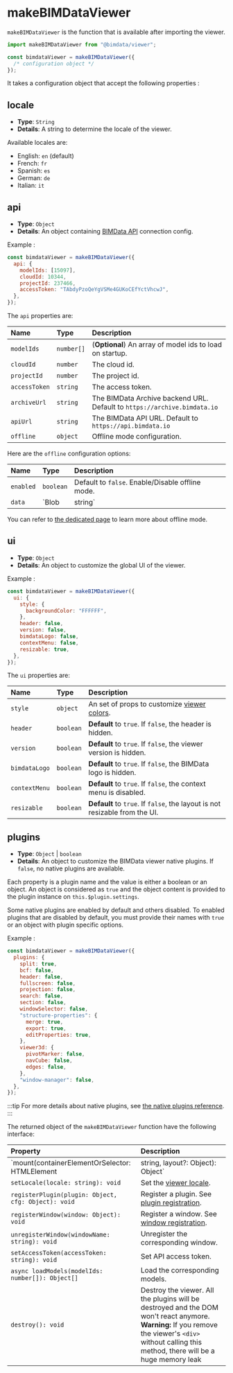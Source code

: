 # makeBIMDataViewer

`makeBIMDataViewer` is the function that is available after importing the viewer.

```javascript
import makeBIMDataViewer from "@bimdata/viewer";

const bimdataViewer = makeBIMDataViewer({
  /* configuration object */
});
```

It takes a configuration object that accept the following properties :

## locale

- **Type**: `String`
- **Details**: A string to determine the locale of the viewer.

Available locales are:
 - English: `en` (default)
 - French: `fr` 
 - Spanish: `es`
 - German: `de`
 - Italian: `it`

## api

- **Type**: `Object`
- **Details**: An object containing [BIMData API](../../api/introduction/overview.md)  connection config.

Example :

```javascript
const bimdataViewer = makeBIMDataViewer({
  api: {
    modelIds: [15097],
    cloudId: 10344,
    projectId: 237466,
    accessToken: "TAbdyPzoQeYgVSMe4GUKoCEfYctVhcwJ",
  },
});
```

The `api` properties are:

| Name          | Type       | Description                    |
| :------------ | :--------- | :----------------------------- |
| `modelIds`    | `number[]` | (**Optional**) An array of model ids to load on startup. |
| `cloudId`     | `number`   | The cloud id.                  |
| `projectId`   | `number`   | The project id.                |
| `accessToken` | `string`   | The access token.              |
| `archiveUrl`  | `string`   | The BIMData Archive backend URL. Default to `https://archive.bimdata.io` |
| `apiUrl`      | `string`   | The BIMData API URL. Default to `https://api.bimdata.io` |
| `offline`     | `object`   | Offline mode configuration.    |

Here are the `offline` configuration options:

| Name          | Type       | Description                    |
| :------------ | :--------- | :----------------------------- |
| `enabled`     | `boolean`  | Default to `false`. Enable/Disable offline mode. |
| `data`        | `Blob | string`   | A Blob or URL of the *offline-package*    |

You can refer to [the dedicated page](./offline_mode.md) to learn more about offline mode.

## ui

- **Type**: `Object`
- **Details**: An object to customize the global UI of the viewer.

Example :

```javascript
const bimdataViewer = makeBIMDataViewer({
  ui: {
    style: {
      backgroundColor: "FFFFFF",
    },
    header: false,
    version: false,
    bimdataLogo: false,
    contextMenu: false,
    resizable: true,
  },
});
```

The `ui` properties are:

| Name                    | Type      | Description                                                                 |
| :---------------------- | :-------- | :-------------------------------------------------------------------------- |
| `style`                 | `object`  | An set of props to customize [viewer colors](../guide/README.md#colors-🎨). |
| `header`                | `boolean` | **Default** to `true`. If `false`, the header is hidden.                    |
| `version`               | `boolean` | **Default** to `true`. If `false`, the viewer version is hidden.            |
| `bimdataLogo`           | `boolean` | **Default** to `true`. If `false`, the BIMData logo is hidden.              |
| `contextMenu`           | `boolean` | **Default** to `true`. If `false`, the context menu is disabled.            |
| `resizable`             | `boolean` | **Default** to `true`. If `false`, the layout is not resizable from the UI. |

## plugins

- **Type**: `Object` | `boolean`
- **Details**: An object to customize the BIMData viewer native plugins. If `false`, no native plugins are available.

Each property is a plugin name and the value is either a boolean or an object. An object is considered as `true` and the object content is provided to the plugin instance on `this.$plugin.settings`.

Some native plugins are enabled by default and others disabled. To enabled plugins that are disabled by default, you must provide their names with `true` or an object with plugin specific options.

Example :

```javascript
const bimdataViewer = makeBIMDataViewer({
  plugins: {
    split: true,
    bcf: false,
    header: false,
    fullscreen: false,
    projection: false,
    search: false,
    section: false,
    windowSelector: false,
    "structure-properties": {
      merge: true,
      export: true,
      editProperties: true,
    },
    viewer3d: {
      pivotMarker: false,
      navCube: false,
      edges: false,
    },
    "window-manager": false,
  },
});
```

:::tip
For more details about native plugins, see [the native plugins reference](/viewer/reference/native_plugins.html).
:::

The returned object of the `makeBIMDataViewer` function have the following interface:

| Property                                            | Description  |
| :-------------------------------------------------- | :----------- |
| `mount(containerElementOrSelector: HTMLElement | string, layout?: Object): Object` | Mount the viewer on the corresponding DOM element with the specified layout. See [`mount`](./mount.md) |
| `setLocale(locale: string): void`                   | Set the [viewer locale](#locale).  |
| `registerPlugin(plugin: Object, cfg: Object): void` | Register a plugin. See [plugin registration](./plugin.md#registration-and-plugin-api). |
| `registerWindow(window: Object): void`              | Register a window. See [window registration](./window.md#registration). |
| `unregisterWindow(windowName: string): void`        | Unregister the corresponding window. |
| `setAccessToken(accessToken: string): void`         | Set API access token. |
| `async loadModels(modelIds: number[]): Object[]`    | Load the corresponding models. |
| `destroy(): void`                                   | Destroy the viewer. All the plugins will be destroyed and the DOM won't react anymore. **Warning:** If you remove the viewer's `<div>` without calling this method, there will be a huge memory leak |
